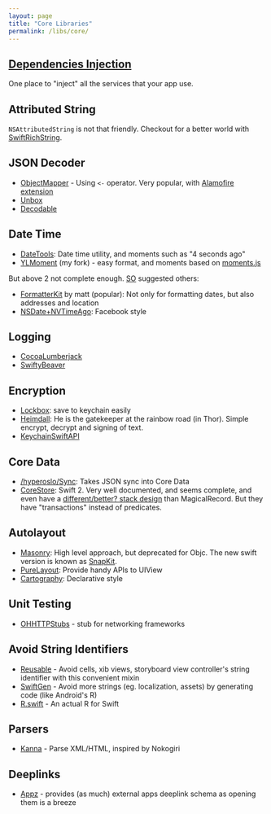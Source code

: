 ```yaml
---
layout: page
title: "Core Libraries"
permalink: /libs/core/
---
```


## [Dependencies Injection](https://github.com/Swinject/Swinject)

One place to "inject" all the services that your app use.

## Attributed String

`NSAttributedString` is not that friendly. Checkout for a better world with [SwiftRichString](https://github.com/malcommac/SwiftRichString).

## JSON Decoder

- [ObjectMapper](https://github.com/Hearst-DD/ObjectMapper) - Using `<-` operator. Very popular, with [Alamofire extension](https://github.com/tristanhimmelman/AlamofireObjectMapper)
- [Unbox](https://github.com/JohnSundell/Unbox)
- [Decodable](https://github.com/Anviking/Decodable)

## Date Time

- [DateTools](https://github.com/MatthewYork/DateTools): Date time utility, and moments such as "4 seconds ago"
- [YLMoment](https://github.com/samwize/YLMoment) (my fork) - easy format, and moments based on [moments.js](http://momentjs.com)

But above 2 not complete enough. [SO](http://stackoverflow.com/questions/10075898/ios-friendly-nsdate-format) suggested others:

- [FormatterKit](https://github.com/mattt/FormatterKit) by matt (popular): Not only for formatting dates, but also addresses and location
- [NSDate+NVTimeAgo](https://github.com/nikilster/NSDate-Time-Ago): Facebook style

## Logging

- [CocoaLumberjack](https://github.com/CocoaLumberjack/CocoaLumberjack)
- [SwiftyBeaver](https://github.com/SwiftyBeaver/SwiftyBeaver)

## Encryption

- [Lockbox](https://github.com/granoff/Lockbox): save to keychain easily
- [Heimdall](https://github.com/henrinormak/Heimdall): He is the gatekeeper at the rainbow road (in Thor). Simple encrypt, decrypt and signing of text.
- [KeychainSwiftAPI](https://github.com/deniskr/KeychainSwiftAPI)

## Core Data

- [/hyperoslo/Sync](https://github.com/hyperoslo/Sync): Takes JSON sync into Core Data
- [CoreStore](https://github.com/JohnEstropia/CoreStore): Swift 2. Very well documented, and seems complete, and even have a [different/better? stack design](http://floriankugler.com/2013/04/29/concurrent-core-data-stack-performance-shootout/) than MagicalRecord. But they have "transactions" instead of predicates.

## Autolayout

- [Masonry](https://github.com/Masonry/Masonry): High level approach, but deprecated for Objc. The new swift version is known as [SnapKit](https://github.com/SnapKit/SnapKit).
- [PureLayout](https://github.com/smileyborg/PureLayout): Provide handy APIs to UIView
- [Cartography](https://github.com/robb/Cartography): Declarative style

## Unit Testing

- [OHHTTPStubs](https://github.com/AliSoftware/OHHTTPStubs) - stub for networking frameworks

## Avoid String Identifiers

- [Reusable](https://github.com/AliSoftware/Reusable) - Avoid cells, xib views, storyboard view controller's string identifier with this convenient mixin
- [SwiftGen](https://github.com/SwiftGen/SwiftGen) - Avoid more strings (eg. localization, assets) by generating code (like Android's R)
- [R.swift](https://github.com/mac-cain13/R.swift) - An actual R for Swift

## Parsers

- [Kanna](https://github.com/tid-kijyun/Kanna) - Parse XML/HTML, inspired by Nokogiri

## Deeplinks

- [Appz](https://github.com/SwiftKitz/Appz) - provides (as much) external apps deeplink schema as opening them is a breeze
